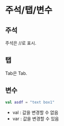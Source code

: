 # 주석/탭/변수

## 주석

주석은 //로 표시.

## 탭

Tab은 Tab.

## 변수

```kotlin
val asdf = "text box1"
```

- val : 값을 변경할 수 없음
- var : 값을 변경할 수 있음
